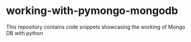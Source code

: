 # working-with-pymongo-mongodb
This repository contains code snippets showcasing the working of Mongo DB with python
